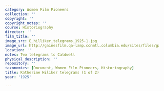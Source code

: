 ```yaml
---
category: Women Film Pioneers
collection: ''
copyright: ''
copyright_notes: ''
course: Historiography
director: ''
film_title: ''
image_src: E_hilliker_telegrams_1925-1.jpg
image_url: http://gainesfilm.qa-lamp.ccnmtl.columbia.edu/sites/files/gainesfilm/images/E_hilliker_telegrams_1925-1.jpg
location: ''
notes: Two telegrams to Caldwell
physical_description: ''
repository: ''
taxonomies: [Document, Women Film Pioneers, Historiography]
title: Katherine Hiliker telegrams (1 of 2)
year: '1925'

---
```

